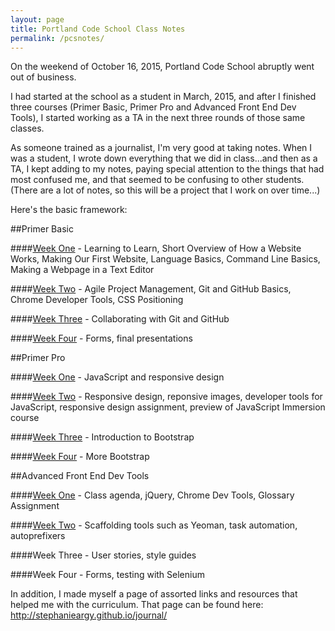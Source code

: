 ```yaml
---
layout: page
title: Portland Code School Class Notes
permalink: /pcsnotes/
---
```


On the weekend of October 16, 2015, Portland Code School abruptly went out of business.

I had started at the school as a student in March, 2015, and after I finished three courses (Primer Basic, Primer Pro and Advanced Front End Dev Tools), I started working as a TA in the next three rounds of those same classes.

As someone trained as a journalist, I'm very good at taking notes. When I was a student, I wrote down everything that we did in class...and then as a TA, I kept adding to my notes, paying special attention to the things that had most confused me, and that seemed to be confusing to other students. (There are a lot of notes, so this will be a project that I work on over time...)

Here's the basic framework: 

##Primer Basic

####<a href="../pcsnotes_c1_w1/">Week One</a> - Learning to Learn, Short Overview of How a Website Works, Making Our First Website, Language Basics, Command Line Basics, Making a Webpage in a Text Editor

####<a href="../pcsnotes_c1_w2/">Week Two</a> - Agile Project Management, Git and GitHub Basics, Chrome Developer Tools, CSS Positioning

####<a href="../pcsnotes_c1_w3/">Week Three</a> - Collaborating with Git and GitHub

####<a href="../pcsnotes_c1_w4/">Week Four</a> - Forms, final presentations

##Primer Pro

####<a href="../pcsnotes_c2_w1/">Week One</a> - JavaScript and responsive design

####<a href="../pcsnotes_c2_w2/">Week Two</a> - Responsive design, reponsive images, developer tools for JavaScript, responsive design assignment, preview of JavaScript Immersion course

####<a href="../pcsnotes_c2_w3/">Week Three</a> - Introduction to Bootstrap

####<a href="../pcsnotes_c2_w4/">Week Four</a> - More Bootstrap

##Advanced Front End Dev Tools

####<a href="../pcsnotes_c3_w1/">Week One</a> - Class agenda, jQuery, Chrome Dev Tools, Glossary Assignment 

####<a href="../pcsnotes_c3_w2">Week Two</a> - Scaffolding tools such as Yeoman, task automation, autoprefixers

####Week Three - User stories, style guides

####Week Four - Forms, testing with Selenium

In addition, I made myself a page of assorted links and resources that helped me with the curriculum. That page can be found here:   http://stephanieargy.github.io/journal/